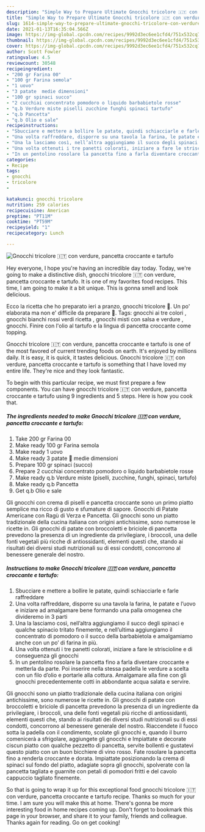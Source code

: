 ```yaml
---
description: "Simple Way to Prepare Ultimate Gnocchi tricolore 🇮🇹 con verdure, pancetta croccante e tartufo"
title: "Simple Way to Prepare Ultimate Gnocchi tricolore 🇮🇹 con verdure, pancetta croccante e tartufo"
slug: 1614-simple-way-to-prepare-ultimate-gnocchi-tricolore-con-verdure-pancetta-croccante-e-tartufo
date: 2021-01-13T16:35:04.566Z
image: https://img-global.cpcdn.com/recipes/9992d3ec6ee1cfd4/751x532cq70/gnocchi-tricolore-🇮🇹-con-verdure-pancetta-croccante-e-tartufo-recipe-main-photo.jpg
thumbnail: https://img-global.cpcdn.com/recipes/9992d3ec6ee1cfd4/751x532cq70/gnocchi-tricolore-🇮🇹-con-verdure-pancetta-croccante-e-tartufo-recipe-main-photo.jpg
cover: https://img-global.cpcdn.com/recipes/9992d3ec6ee1cfd4/751x532cq70/gnocchi-tricolore-🇮🇹-con-verdure-pancetta-croccante-e-tartufo-recipe-main-photo.jpg
author: Scott Fowler
ratingvalue: 4.5
reviewcount: 30548
recipeingredient:
- "200 gr Farina 00"
- "100 gr Farina semola"
- "1 uovo"
- "3 patate  medie dimensioni"
- "100 gr spinaci succo"
- "2 cucchiai concentrato pomodoro o liquido barbabietole rosse"
- "q.b Verdure miste piselli zucchine funghi spinaci tartufo"
- "q.b Pancetta"
- "q.b Olio e sale"
recipeinstructions:
- "Sbucciare e mettere a bollire le patate, quindi schiacciarle e farle raffreddare"
- "Una volta raffreddare, disporre su una tavola la farina, le patate e l’uovo e iniziare ad amalgamare bene formando una palla omogenea che divideremo in 3 parti"
- "Una la lasciamo così, nell’altra aggiungiamo il succo degli spinaci e qualche spinacio tritato finemente, e nell’ultima aggiungiamo il concentrato di pomodoro o il succo della barbabietola e amalgamiamo anche con un po’ di farina in più."
- "Una volta ottenuti i tre panetti colorati, iniziare a fare le striscioline e di conseguenza gli gnocchi"
- "In un pentolino rosolare la pancetta fino a farla diventare croccante e metterla da parte. Poi inserire nella stessa padella le verdure a scelta con un filo d’olio e portarle alla cottura. Amalgamare alla fine con gli gnocchi precedentemente cotti in abbondante acqua salata e servire."
categories:
- Recipe
tags:
- gnocchi
- tricolore
- 

katakunci: gnocchi tricolore  
nutrition: 259 calories
recipecuisine: American
preptime: "PT11M"
cooktime: "PT59M"
recipeyield: "1"
recipecategory: Lunch

---
```



![Gnocchi tricolore 🇮🇹 con verdure, pancetta croccante e tartufo](https://img-global.cpcdn.com/recipes/9992d3ec6ee1cfd4/751x532cq70/gnocchi-tricolore-🇮🇹-con-verdure-pancetta-croccante-e-tartufo-recipe-main-photo.jpg)

Hey everyone, I hope you're having an incredible day today. Today, we're going to make a distinctive dish, gnocchi tricolore 🇮🇹 con verdure, pancetta croccante e tartufo. It is one of my favorites food recipes. This time, I am going to make it a bit unique. This is gonna smell and look delicious.

Ecco la ricetta che ho preparato ieri a pranzo, gnocchi tricolore 🙂. Un po&#39; elaborata ma non e&#39; difficile da preparare 🙂. Tags: gnocchi ai tre colori , gnocchi bianchi rossi verdi ricetta , gnocchi misti con salsa e verdure , gnocchi. Finire con l&#39;olio al tartufo e la lingua di pancetta croccante come topping.

Gnocchi tricolore 🇮🇹 con verdure, pancetta croccante e tartufo is one of the most favored of current trending foods on earth. It's enjoyed by millions daily. It is easy, it is quick, it tastes delicious. Gnocchi tricolore 🇮🇹 con verdure, pancetta croccante e tartufo is something that I have loved my entire life. They're nice and they look fantastic.


To begin with this particular recipe, we must first prepare a few components. You can have gnocchi tricolore 🇮🇹 con verdure, pancetta croccante e tartufo using 9 ingredients and 5 steps. Here is how you cook that.

<!--inarticleads1-->

##### The ingredients needed to make Gnocchi tricolore 🇮🇹 con verdure, pancetta croccante e tartufo:

1. Take 200 gr Farina 00
1. Make ready 100 gr Farina semola
1. Make ready 1 uovo
1. Make ready 3 patate 🥔 medie dimensioni
1. Prepare 100 gr spinaci (succo)
1. Prepare 2 cucchiai concentrato pomodoro o liquido barbabietole rosse
1. Make ready q.b Verdure miste (piselli, zucchine, funghi, spinaci, tartufo)
1. Make ready q.b Pancetta
1. Get q.b Olio e sale


Gli gnocchi con crema di piselli e pancetta croccante sono un primo piatto semplice ma ricco di gusto e sfumature di sapore. Gnocchi di Patate Americane con Ragù di Verza e Pancetta. Gli gnocchi sono un piatto tradizionale della cucina italiana con origini antichissime, sono numerose le ricette in. Gli gnocchi di patate con broccoletti e briciole di pancetta prevedono la presenza di un ingrediente da privilegiare, i broccoli, una delle fonti vegetali più ricche di antiossidanti, elementi questi che, stando ai risultati dei diversi studi nutrizionali su di essi condotti, concorrono al benessere generale del nostro. 

<!--inarticleads2-->

##### Instructions to make Gnocchi tricolore 🇮🇹 con verdure, pancetta croccante e tartufo:

1. Sbucciare e mettere a bollire le patate, quindi schiacciarle e farle raffreddare
1. Una volta raffreddare, disporre su una tavola la farina, le patate e l’uovo e iniziare ad amalgamare bene formando una palla omogenea che divideremo in 3 parti
1. Una la lasciamo così, nell’altra aggiungiamo il succo degli spinaci e qualche spinacio tritato finemente, e nell’ultima aggiungiamo il concentrato di pomodoro o il succo della barbabietola e amalgamiamo anche con un po’ di farina in più.
1. Una volta ottenuti i tre panetti colorati, iniziare a fare le striscioline e di conseguenza gli gnocchi
1. In un pentolino rosolare la pancetta fino a farla diventare croccante e metterla da parte. Poi inserire nella stessa padella le verdure a scelta con un filo d’olio e portarle alla cottura. Amalgamare alla fine con gli gnocchi precedentemente cotti in abbondante acqua salata e servire.


Gli gnocchi sono un piatto tradizionale della cucina italiana con origini antichissime, sono numerose le ricette in. Gli gnocchi di patate con broccoletti e briciole di pancetta prevedono la presenza di un ingrediente da privilegiare, i broccoli, una delle fonti vegetali più ricche di antiossidanti, elementi questi che, stando ai risultati dei diversi studi nutrizionali su di essi condotti, concorrono al benessere generale del nostro. Riaccendete il fuoco sotta la padella con il condimento, scolate gli gnocchi e, quando il burro comenicerà a sfrigolare, aggiungete gli gnocchi e Impiattate e decorate ciscun piatto con qualche pezzetto di pancetta, servite bollenti e gustatevi questo piatto con un buon bicchiere di vino rosso. Fate rosolare la pancetta fino a renderla croccante e dorata. Impiattate posizionando la crema di spinaci sul fondo del piatto, adagiate sopra gli gnocchi, spolverate con la pancetta tagliata e guarnite con petali di pomodori fritti e del cavolo cappuccio tagliato finemente. 

So that is going to wrap it up for this exceptional food gnocchi tricolore 🇮🇹 con verdure, pancetta croccante e tartufo recipe. Thanks so much for your time. I am sure you will make this at home. There's gonna be more interesting food in home recipes coming up. Don't forget to bookmark this page in your browser, and share it to your family, friends and colleague. Thanks again for reading. Go on get cooking!
